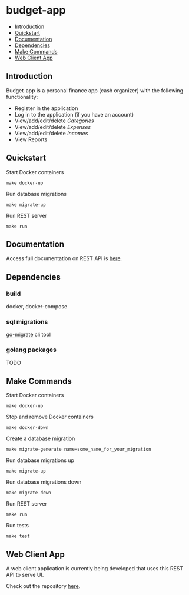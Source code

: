 # budget-app

* [Introduction](#introduction)
* [Quickstart](#quickstart)
* [Documentation](#documentation)
* [Dependencies](#dependencies)
* [Make Commands](#make-commands)
* [Web Client App](#web-client-app)

## Introduction 

Budget-app is a personal finance app (cash organizer) with the following functionality: 
- Register in the application
- Log in to the application (if you have an account)
- View/add/edit/delete *Categories*
- View/add/edit/delete *Expenses*
- View/add/edit/delete *Incomes*
- View Reports

## Quickstart

Start Docker containers
```
make docker-up
```

Run database migrations
```
make migrate-up
```

Run REST server
```
make run
```

## Documentation

Access full documentation on REST API is [here](documentation.md).

## Dependencies

### build
docker, docker-compose

### sql migrations
[go-migrate](https://github.com/golang-migrate/migrate) cli tool

### golang packages

TODO

## Make Commands

Start Docker containers
```
make docker-up
```

Stop and remove Docker containers
```
make docker-down
```

Create a database migration
```
make migrate-generate name=some_name_for_your_migration
```

Run database migrations up
```
make migrate-up
```

Run database migrations down
```
make migrate-down
```

Run REST server
```
make run
```

Run tests
```
make test
```

## Web Client App

A web client application is currently being developed that uses this REST API to serve UI.

Check out the repository [here](https://github.com/danielblagy/budget-app-web-client).